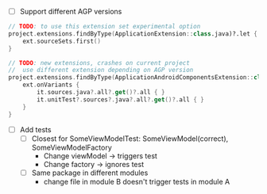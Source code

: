 - [ ] Support different AGP versions

```kotlin
// TODO: to use this extension set experimental option
project.extensions.findByType(ApplicationExtension::class.java)?.let { ext ->
    ext.sourceSets.first()
}

// TODO: new extensions, crashes on current project
//  use different extension depending on AGP version
project.extensions.findByType(ApplicationAndroidComponentsExtension::class.java)?.let { ext ->
    ext.onVariants {
        it.sources.java?.all?.get()?.all { }
        it.unitTest?.sources?.java?.all?.get()?.all { }
    }
}
```

- [ ] Add tests
    - [ ] Closest for SomeViewModelTest: SomeViewModel(correct), SomeViewModelFactory
        - Change viewModel -> triggers test
        - Change factory -> ignores test
    - [ ] Same package in different modules
        - change file in module B doesn't trigger tests in module A
